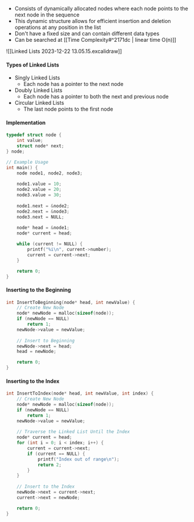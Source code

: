 - Consists of dynamically allocated nodes where each node points to the next node in the sequence
- This dynamic structure allows for efficient insertion and deletion operations at any position in the list
- Don't have a fixed size and can contain different data types
- Can be searched at [[Time Complexity#^2171dc | linear time O(n)]]

![[Linked Lists 2023-12-22 13.05.15.excalidraw]]

#### Types of Linked Lists
- Singly Linked Lists
	- Each node has a pointer to the next node
- Doubly Linked Lists
	- Each node has a pointer to both the next and previous node
- Circular Linked Lists
	- The last node points to the first node

#### Implementation
```C
typedef struct node {
	int value;
	struct node* next;
} node;

// Example Usage
int main() {
	node node1, node2, node3;
	
	node1.value = 10;
	node2.value = 20;
	node3.value = 30;
	
	node1.next = &node2;
	node2.next = &node3;
	node3.next = NULL;
	
	node* head = &node1;
	node* current = head;

	while (current != NULL) {
		printf("%i\n", current->number);
		current = current->next;
	}

	return 0;
}
```

#### Inserting to the Beginning
```C
int InsertToBeginning(node* head, int newValue) {
	// Create New Node
	node* newNode = malloc(sizeof(node));
	if (newNode == NULL)
		return 1;
	newNode->value = newValue;
	
	// Insert to Beginning
	newNode->next = head;
	head = newNode;

	return 0;
}
```

#### Inserting to the Index
```C
int InsertToIndex(node* head, int newValue, int index) {
	// Create New Node
	node* newNode = malloc(sizeof(node));
	if (newNode == NULL)
		return 1;
	newNode->value = newValue;
	
	// Traverse the Linked List Until the Index
	node* current = head;
	for (int i = 0; i < index; i++) {
		current = current->next;
		if (current == NULL) {
			printf("Index out of range\n");
			return 2;
		}
	}
	
	// Insert to the Index
	newNode->next = current->next;
	current->next = newNode;

	return 0;
}
```




